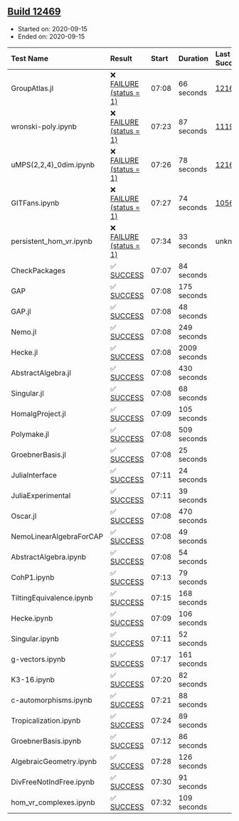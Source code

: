 ## [Build 12469](https://oscarci.mathematik.uni-kl.de/job/oscar/12469/)

* Started on: 2020-09-15
* Ended on: 2020-09-15

| Test Name    | Result | Start | Duration | Last Success | First Failure |
|:-------------|:-------|:------|:---------|:-------------|:--------------|
| GroupAtlas.jl | ❌ [FAILURE (status = 1)](https://oscarci.mathematik.uni-kl.de/job/oscar/12469/artifact/logs/build-12469/GroupAtlas.jl.log) | 07:08 | 66 seconds | [12167](https://oscarci.mathematik.uni-kl.de/job/oscar/12167/) | [12168](https://oscarci.mathematik.uni-kl.de/job/oscar/12168/) |
| wronski-poly.ipynb | ❌ [FAILURE (status = 1)](https://oscarci.mathematik.uni-kl.de/job/oscar/12469/artifact/logs/build-12469/wronski-poly.ipynb.log) | 07:23 | 87 seconds | [11192](https://oscarci.mathematik.uni-kl.de/job/oscar/11192/) | [11193](https://oscarci.mathematik.uni-kl.de/job/oscar/11193/) |
| uMPS(2,2,4)_0dim.ipynb | ❌ [FAILURE (status = 1)](https://oscarci.mathematik.uni-kl.de/job/oscar/12469/artifact/logs/build-12469/uMPS-2-2-4-_0dim.ipynb.log) | 07:26 | 78 seconds | [12167](https://oscarci.mathematik.uni-kl.de/job/oscar/12167/) | [12168](https://oscarci.mathematik.uni-kl.de/job/oscar/12168/) |
| GITFans.ipynb | ❌ [FAILURE (status = 1)](https://oscarci.mathematik.uni-kl.de/job/oscar/12469/artifact/logs/build-12469/GITFans.ipynb.log) | 07:27 | 74 seconds | [10566](https://oscarci.mathematik.uni-kl.de/job/oscar/10566/) | [10567](https://oscarci.mathematik.uni-kl.de/job/oscar/10567/) |
| persistent_hom_vr.ipynb | ❌ [FAILURE (status = 1)](https://oscarci.mathematik.uni-kl.de/job/oscar/12469/artifact/logs/build-12469/persistent_hom_vr.ipynb.log) | 07:34 | 33 seconds | unknown | unknown |
| CheckPackages | ✅ [SUCCESS](https://oscarci.mathematik.uni-kl.de/job/oscar/12469/artifact/logs/build-12469/CheckPackages.log) | 07:07 | 84 seconds |  |  |
| GAP | ✅ [SUCCESS](https://oscarci.mathematik.uni-kl.de/job/oscar/12469/artifact/logs/build-12469/GAP.log) | 07:08 | 175 seconds |  |  |
| GAP.jl | ✅ [SUCCESS](https://oscarci.mathematik.uni-kl.de/job/oscar/12469/artifact/logs/build-12469/GAP.jl.log) | 07:08 | 48 seconds |  |  |
| Nemo.jl | ✅ [SUCCESS](https://oscarci.mathematik.uni-kl.de/job/oscar/12469/artifact/logs/build-12469/Nemo.jl.log) | 07:08 | 249 seconds |  |  |
| Hecke.jl | ✅ [SUCCESS](https://oscarci.mathematik.uni-kl.de/job/oscar/12469/artifact/logs/build-12469/Hecke.jl.log) | 07:08 | 2009 seconds |  |  |
| AbstractAlgebra.jl | ✅ [SUCCESS](https://oscarci.mathematik.uni-kl.de/job/oscar/12469/artifact/logs/build-12469/AbstractAlgebra.jl.log) | 07:08 | 430 seconds |  |  |
| Singular.jl | ✅ [SUCCESS](https://oscarci.mathematik.uni-kl.de/job/oscar/12469/artifact/logs/build-12469/Singular.jl.log) | 07:08 | 68 seconds |  |  |
| HomalgProject.jl | ✅ [SUCCESS](https://oscarci.mathematik.uni-kl.de/job/oscar/12469/artifact/logs/build-12469/HomalgProject.jl.log) | 07:09 | 105 seconds |  |  |
| Polymake.jl | ✅ [SUCCESS](https://oscarci.mathematik.uni-kl.de/job/oscar/12469/artifact/logs/build-12469/Polymake.jl.log) | 07:08 | 509 seconds |  |  |
| GroebnerBasis.jl | ✅ [SUCCESS](https://oscarci.mathematik.uni-kl.de/job/oscar/12469/artifact/logs/build-12469/GroebnerBasis.jl.log) | 07:08 | 25 seconds |  |  |
| JuliaInterface | ✅ [SUCCESS](https://oscarci.mathematik.uni-kl.de/job/oscar/12469/artifact/logs/build-12469/JuliaInterface.log) | 07:11 | 24 seconds |  |  |
| JuliaExperimental | ✅ [SUCCESS](https://oscarci.mathematik.uni-kl.de/job/oscar/12469/artifact/logs/build-12469/JuliaExperimental.log) | 07:11 | 39 seconds |  |  |
| Oscar.jl | ✅ [SUCCESS](https://oscarci.mathematik.uni-kl.de/job/oscar/12469/artifact/logs/build-12469/Oscar.jl.log) | 07:08 | 470 seconds |  |  |
| NemoLinearAlgebraForCAP | ✅ [SUCCESS](https://oscarci.mathematik.uni-kl.de/job/oscar/12469/artifact/logs/build-12469/NemoLinearAlgebraForCAP.log) | 07:08 | 49 seconds |  |  |
| AbstractAlgebra.ipynb | ✅ [SUCCESS](https://oscarci.mathematik.uni-kl.de/job/oscar/12469/artifact/logs/build-12469/AbstractAlgebra.ipynb.log) | 07:08 | 54 seconds |  |  |
| CohP1.ipynb | ✅ [SUCCESS](https://oscarci.mathematik.uni-kl.de/job/oscar/12469/artifact/logs/build-12469/CohP1.ipynb.log) | 07:13 | 79 seconds |  |  |
| TiltingEquivalence.ipynb | ✅ [SUCCESS](https://oscarci.mathematik.uni-kl.de/job/oscar/12469/artifact/logs/build-12469/TiltingEquivalence.ipynb.log) | 07:15 | 168 seconds |  |  |
| Hecke.ipynb | ✅ [SUCCESS](https://oscarci.mathematik.uni-kl.de/job/oscar/12469/artifact/logs/build-12469/Hecke.ipynb.log) | 07:09 | 106 seconds |  |  |
| Singular.ipynb | ✅ [SUCCESS](https://oscarci.mathematik.uni-kl.de/job/oscar/12469/artifact/logs/build-12469/Singular.ipynb.log) | 07:11 | 52 seconds |  |  |
| g-vectors.ipynb | ✅ [SUCCESS](https://oscarci.mathematik.uni-kl.de/job/oscar/12469/artifact/logs/build-12469/g-vectors.ipynb.log) | 07:17 | 161 seconds |  |  |
| K3-16.ipynb | ✅ [SUCCESS](https://oscarci.mathematik.uni-kl.de/job/oscar/12469/artifact/logs/build-12469/K3-16.ipynb.log) | 07:20 | 82 seconds |  |  |
| c-automorphisms.ipynb | ✅ [SUCCESS](https://oscarci.mathematik.uni-kl.de/job/oscar/12469/artifact/logs/build-12469/c-automorphisms.ipynb.log) | 07:21 | 88 seconds |  |  |
| Tropicalization.ipynb | ✅ [SUCCESS](https://oscarci.mathematik.uni-kl.de/job/oscar/12469/artifact/logs/build-12469/Tropicalization.ipynb.log) | 07:24 | 89 seconds |  |  |
| GroebnerBasis.ipynb | ✅ [SUCCESS](https://oscarci.mathematik.uni-kl.de/job/oscar/12469/artifact/logs/build-12469/GroebnerBasis.ipynb.log) | 07:12 | 86 seconds |  |  |
| AlgebraicGeometry.ipynb | ✅ [SUCCESS](https://oscarci.mathematik.uni-kl.de/job/oscar/12469/artifact/logs/build-12469/AlgebraicGeometry.ipynb.log) | 07:28 | 126 seconds |  |  |
| DivFreeNotIndFree.ipynb | ✅ [SUCCESS](https://oscarci.mathematik.uni-kl.de/job/oscar/12469/artifact/logs/build-12469/DivFreeNotIndFree.ipynb.log) | 07:30 | 91 seconds |  |  |
| hom_vr_complexes.ipynb | ✅ [SUCCESS](https://oscarci.mathematik.uni-kl.de/job/oscar/12469/artifact/logs/build-12469/hom_vr_complexes.ipynb.log) | 07:32 | 109 seconds |  |  |
